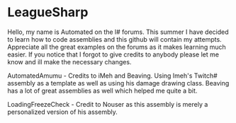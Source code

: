 # LeagueSharp

Hello, my name is Automated on the l# forums. This summer I have decided to learn how to code assemblies and this github will contain my attempts. Appreciate all the great examples on the forums as it makes learning much easier. If you notice that I forgot to give credits to anybody please let me know and ill make the necessary changes. 
 
AutomatedAmumu - Credits to iMeh and Beaving. Using Imeh's Twitch# assembly as a template as well as using his damage drawing class. Beaving has a lot of great assemblies as well which helped me quite a bit.  

LoadingFreezeCheck - Credit to Nouser as this assembly is merely a personalized version of his assembly. 


